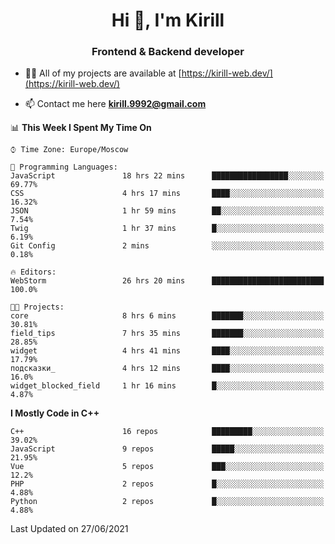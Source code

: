 <h1 align="center">Hi 👋, I'm Kirill</h1>
<h3 align="center">Frontend & Backend developer</h3>

- 👨‍💻 All of my projects are available at [https://kirill-web.dev/](https://kirill-web.dev/)

- 📫 Contact me here **kirill.9992@gmail.com**











<!--START_SECTION:waka-->
📊 **This Week I Spent My Time On** 

```text
⌚︎ Time Zone: Europe/Moscow

💬 Programming Languages: 
JavaScript               18 hrs 22 mins      █████████████████░░░░░░░░   69.77% 
CSS                      4 hrs 17 mins       ████░░░░░░░░░░░░░░░░░░░░░   16.32% 
JSON                     1 hr 59 mins        ██░░░░░░░░░░░░░░░░░░░░░░░   7.54% 
Twig                     1 hr 37 mins        █░░░░░░░░░░░░░░░░░░░░░░░░   6.19% 
Git Config               2 mins              ░░░░░░░░░░░░░░░░░░░░░░░░░   0.18%

🔥 Editors: 
WebStorm                 26 hrs 20 mins      █████████████████████████   100.0%

🐱‍💻 Projects: 
core                     8 hrs 6 mins        ███████░░░░░░░░░░░░░░░░░░   30.81% 
field_tips               7 hrs 35 mins       ███████░░░░░░░░░░░░░░░░░░   28.85% 
widget                   4 hrs 41 mins       ████░░░░░░░░░░░░░░░░░░░░░   17.79% 
подсказки_               4 hrs 12 mins       ████░░░░░░░░░░░░░░░░░░░░░   16.0% 
widget_blocked_field     1 hr 16 mins        █░░░░░░░░░░░░░░░░░░░░░░░░   4.87%

```

**I Mostly Code in C++** 

```text
C++                      16 repos            █████████░░░░░░░░░░░░░░░░   39.02% 
JavaScript               9 repos             █████░░░░░░░░░░░░░░░░░░░░   21.95% 
Vue                      5 repos             ███░░░░░░░░░░░░░░░░░░░░░░   12.2% 
PHP                      2 repos             █░░░░░░░░░░░░░░░░░░░░░░░░   4.88% 
Python                   2 repos             █░░░░░░░░░░░░░░░░░░░░░░░░   4.88%

```



 Last Updated on 27/06/2021
<!--END_SECTION:waka-->
